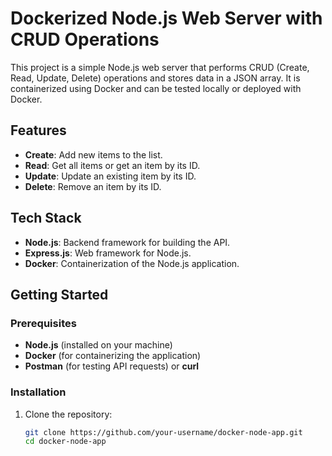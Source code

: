 # Dockerized Node.js Web Server with CRUD Operations

This project is a simple Node.js web server that performs CRUD (Create, Read, Update, Delete) operations and stores data in a JSON array. It is containerized using Docker and can be tested locally or deployed with Docker.

## Features
- **Create**: Add new items to the list.
- **Read**: Get all items or get an item by its ID.
- **Update**: Update an existing item by its ID.
- **Delete**: Remove an item by its ID.

## Tech Stack
- **Node.js**: Backend framework for building the API.
- **Express.js**: Web framework for Node.js.
- **Docker**: Containerization of the Node.js application.

## Getting Started

### Prerequisites

- **Node.js** (installed on your machine)
- **Docker** (for containerizing the application)
- **Postman** (for testing API requests) or **curl**

### Installation

1. Clone the repository:
   ```bash
   git clone https://github.com/your-username/docker-node-app.git
   cd docker-node-app
